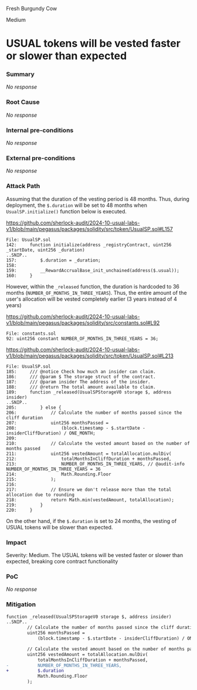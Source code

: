 Fresh Burgundy Cow

Medium

# USUAL tokens will be vested faster or slower than expected

### Summary

_No response_

### Root Cause

_No response_

### Internal pre-conditions

_No response_

### External pre-conditions

_No response_

### Attack Path

Assuming that the duration of the vesting period is 48 months. Thus, during deployment, the `$.duration` will be set to 48 months when `UsualSP.initialize()` function below is executed. 

https://github.com/sherlock-audit/2024-10-usual-labs-v1/blob/main/pegasus/packages/solidity/src/token/UsualSP.sol#L157

```solidity
File: UsualSP.sol
142:     function initialize(address _registryContract, uint256 _startDate, uint256 _duration)
..SNIP..
157:         $.duration = _duration;
158: 
159:         __RewardAccrualBase_init_unchained(address($.usual));
160:     }
```

However, within the `_released` function, the duration is hardcoded to 36 months (`NUMBER_OF_MONTHS_IN_THREE_YEARS`). Thus, the entire amount of the user's allocation will be vested completely earlier (3 years instead of 4 years)

https://github.com/sherlock-audit/2024-10-usual-labs-v1/blob/main/pegasus/packages/solidity/src/constants.sol#L92

```solidity
File: constants.sol
92: uint256 constant NUMBER_OF_MONTHS_IN_THREE_YEARS = 36;
```

https://github.com/sherlock-audit/2024-10-usual-labs-v1/blob/main/pegasus/packages/solidity/src/token/UsualSP.sol#L213

```solidity
File: UsualSP.sol
185:     /// @notice Check how much an insider can claim.
186:     /// @param $ The storage struct of the contract.
187:     /// @param insider The address of the insider.
188:     /// @return The total amount available to claim.
189:     function _released(UsualSPStorageV0 storage $, address insider)
..SNIP..
205:         } else {
206:             // Calculate the number of months passed since the cliff duration
207:             uint256 monthsPassed =
208:                 (block.timestamp - $.startDate - insiderCliffDuration) / ONE_MONTH;
209: 
210:             // Calculate the vested amount based on the number of months passed
211:             uint256 vestedAmount = totalAllocation.mulDiv(
212:                 totalMonthsInCliffDuration + monthsPassed,
213:                 NUMBER_OF_MONTHS_IN_THREE_YEARS, // @audit-info NUMBER_OF_MONTHS_IN_THREE_YEARS = 36
214:                 Math.Rounding.Floor
215:             );
216: 
217:             // Ensure we don't release more than the total allocation due to rounding
218:             return Math.min(vestedAmount, totalAllocation);
219:         }
220:     }
```

On the other hand, if the `$.duration` is set to 24 months, the vesting of USUAL tokens will be slower than expected.

### Impact

Severity: Medium. The USUAL tokens will be vested faster or slower than expected, breaking core contract functionality

### PoC

_No response_

### Mitigation


```diff
function _released(UsualSPStorageV0 storage $, address insider)
..SNIP..
        // Calculate the number of months passed since the cliff duration
        uint256 monthsPassed =
            (block.timestamp - $.startDate - insiderCliffDuration) / ONE_MONTH;

        // Calculate the vested amount based on the number of months passed
        uint256 vestedAmount = totalAllocation.mulDiv(
            totalMonthsInCliffDuration + monthsPassed,
-           NUMBER_OF_MONTHS_IN_THREE_YEARS,
+           $.duration
            Math.Rounding.Floor
        );
```